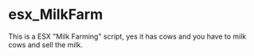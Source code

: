 # esx_MilkFarm

This is a ESX "Milk Farming" script, yes it has cows and you have to milk cows and sell the milk.
